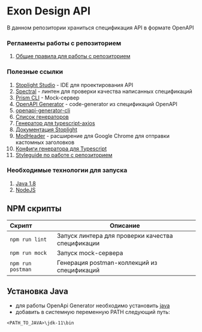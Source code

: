 # Exon Design API

В данном репозитории храниться спецификация API в формате OpenAPI

### Регламенты работы с репозиторием
1. [Общие правила для работы с репозиторием](./documentation/REGULATIONS.md)
### Полезные ссылки
1. [Stoplight Studio](https://stoplight.io/studio/) - IDE для проектирования API
1. [Spectral](https://stoplight.io/open-source/spectral/) - линтен для проверки качества написанных спецификаций
1. [Prism CLI](https://stoplight.io/open-source/prism/) - Mock-сервер
1. [OpenAPI Generator](https://github.com/OpenAPITools/openapi-generator) - code-generator из спецификаций OpenAPI
1. [openapi-generator-cli](https://www.npmjs.com/package/@openapitools/openapi-generator-cli)
1. [Список генераторов](https://openapi-generator.tech/docs/generators)
1. [Генератор для typescript-axios](https://openapi-generator.tech/docs/generators/typescript-axios/)
1. [Документация Stoplight](https://meta.stoplight.io/docs/platform/ZG9jOjIwNjk2MQ-welcome-to-the-stoplight-docs)
1. [ModHeader](https://chrome.google.com/webstore/detail/modheader/idgpnmonknjnojddfkpgkljpfnnfcklj) - расширение для Google Chrome для отправки кастомных заголовков
1. [Конфиги генератора для Typescript](https://openapi-generator.tech/docs/generators/typescript-axios/)
1. [Styleguide по работе с репозиторием](./documentation/STYLEGUIDE.md)


### Необходимые технологии для запуска

1. [Java 1.8](https://openjdk.java.net/install/)
1. [NodeJS](https://nodejs.org/en/)


## NPM скрипты

| Скрипт                   | Описание                                                                 |
| :----------------------- | ------------------------------------------------------------------------ |
| `npm run lint`           | Запуск линтера для проверки качества спецификации                        |
| `npm run mock`           | Запуск mock-сервера                                                      |
| `npm run postman`        | Генерация postman-коллекций из спецификаций                              |

## Установка Java

- для работы OpenApi Generator необходимо установить [java](https://jdk.java.net/archive/)
- добавить в системную переменную PATH следующий путь:

```
<PATH_TO_JAVA>\jdk-11\bin
```
